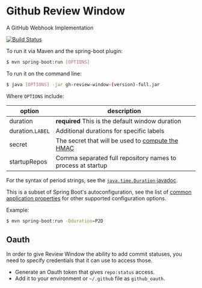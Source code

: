 # Github Review Window

A GitHub Webhook Implementation

[![Build Status](https://travis-ci.org/querydsl/gh-review-window.svg)](https://travis-ci.org/querydsl/gh-review-window)

To run it via Maven and the spring-boot plugin:
```sh
$ mvn spring-boot:run [OPTIONS]
```

To run it on the command line:
```sh
$ java [OPTIONS] -jar gh-review-window-(version)-full.jar
```

Where `OPTIONS` include:

|    option        |            description                                                     |
|------------------|----------------------------------------------------------------------------|
| duration         | **required** This is the default window duration                           |
| duration.`LABEL` | Additional durations for specific labels                                   |
| secret           | The secret that will be used to [compute the HMAC][securing your webhooks] |
| startupRepos     | Comma separated full repository names to process at startup                |

For the syntax of period strings, see the [`java.time.Duration` javadoc][javadoc duration].

This is a subset of Spring Boot's autoconfiguration,
see the list of [common application properties][properties] for other supported configuration options.

Example:
```sh
$ mvn spring-boot:run -Dduration=P2D
```

## Oauth

In order to give Review Window the ability to add commit statuses, you need to specify
credentials that it can use to access those.

 - Generate an Oauth token that gives `repo:status` access.
 - Add it to your environment or `~/.github` file as `github_oauth`.


[javadoc duration]: http://docs.oracle.com/javase/8/docs/api/java/time/Duration.html
[properties]: http://docs.spring.io/spring-boot/docs/current/reference/html/common-application-properties.html
[securing your webhooks]: https://developer.github.com/webhooks/securing/
